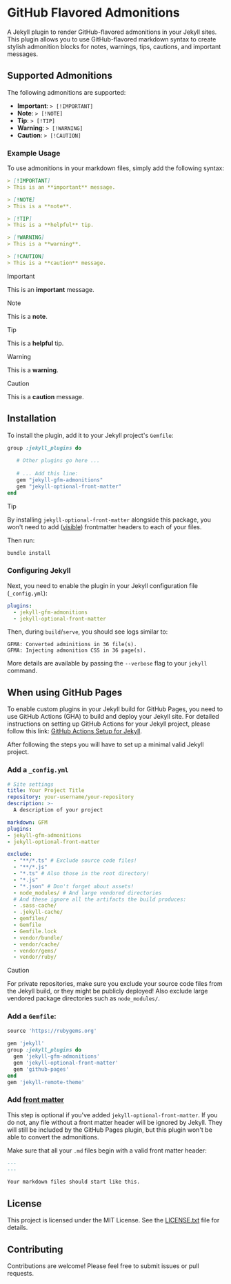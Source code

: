 # GitHub Flavored Admonitions

A Jekyll plugin to render GitHub-flavored admonitions in your Jekyll sites.
This plugin allows you to use GitHub-flavored markdown syntax to create stylish admonition
blocks for notes, warnings, tips, cautions, and important messages.

## Supported Admonitions

The following admonitions are supported:

- **Important**: `> [!IMPORTANT]`
- **Note**: `> [!NOTE]`
- **Tip**: `> [!TIP]`
- **Warning**: `> [!WARNING]`
- **Caution**: `> [!CAUTION]`

### Example Usage

To use admonitions in your markdown files, simply add the following syntax:

```markdown
> [!IMPORTANT]
> This is an **important** message.

> [!NOTE]
> This is a **note**.

> [!TIP]
> This is a **helpful** tip.

> [!WARNING]
> This is a **warning**.

> [!CAUTION]
> This is a **caution** message.
```

> [!IMPORTANT]
> This is an **important** message.

> [!NOTE]
> This is a **note**.

> [!TIP]
> This is a **helpful** tip.

> [!WARNING]
> This is a **warning**.

> [!CAUTION]
> This is a **caution** message.

## Installation

To install the plugin, add it to your Jekyll project's `Gemfile`:

```ruby
group :jekyll_plugins do
   
   # Other plugins go here ...
   
   # ... Add this line:
   gem "jekyll-gfm-admonitions"
   gem "jekyll-optional-front-matter"
end
```

> [!TIP]
> 
> By installing `jekyll-optional-front-matter` alongside this package, you won't need to
> add ([visible](https://github.com/github/markup/issues/994)) frontmatter headers to each
> of your files.

Then run:

```bash
bundle install
```

### Configuring Jekyll

Next, you need to enable the plugin in your Jekyll configuration file (`_config.yml`):

```yaml
plugins:
  - jekyll-gfm-admonitions
  - jekyll-optional-front-matter
```

Then, during `build`/`serve`, you should see logs similar to:

```
GFMA: Converted adminitions in 36 file(s).
GFMA: Injecting admonition CSS in 36 page(s).
```

More details are available by passing the `--verbose` flag to your `jekyll` command.

## When using GitHub Pages

To enable custom plugins in your Jekyll build for GitHub Pages, you need to use GitHub
Actions (GHA) to build and deploy your Jekyll site. For detailed instructions on setting
up GitHub Actions for your Jekyll project, please follow this link: 
[GitHub Actions Setup for Jekyll](https://jekyllrb.com/docs/continuous-integration/github-actions/).

After following the steps you will have to set up a minimal valid Jekyll project.

### Add a `_config.yml`

```yaml
# Site settings
title: Your Project Title
repository: your-username/your-repository
description: >-
  A description of your project

markdown: GFM 
plugins:
- jekyll-gfm-admonitions
- jekyll-optional-front-matter

exclude: 
  - "**/*.ts" # Exclude source code files!
  - "**/*.js"
  - "*.ts" # Also those in the root directory!
  - "*.js"
  - "*.json" # Don't forget about assets!
  - node_modules/ # And large vendored directories
  # And these ignore all the artifacts the build produces:
  - .sass-cache/
  - .jekyll-cache/
  - gemfiles/
  - Gemfile
  - Gemfile.lock
  - vendor/bundle/
  - vendor/cache/
  - vendor/gems/
  - vendor/ruby/
```

> [!CAUTION]
>
> For private repositories, make sure you exclude your source code files from the Jekyll
> build, or they might be publicly deployed! Also exclude large vendored package
> directories such as `node_modules/`.

### Add a `Gemfile`:

```ruby
source 'https://rubygems.org'
 
gem 'jekyll'
group :jekyll_plugins do
  gem 'jekyll-gfm-admonitions'
  gem 'jekyll-optional-front-matter'
  gem 'github-pages'
end
gem 'jekyll-remote-theme'
```

### Add [front matter](https://jekyllrb.com/docs/front-matter/)

This step is optional if you've added `jekyll-optional-front-matter`. If you do not, any
file without a front matter header will be ignored by Jekyll. They will still be included
by the GitHub Pages plugin, but this plugin won't be able to convert the admonitions.

Make sure that all your `.md` files begin with a valid front matter header:

```markdown
---
---

Your markdown files should start like this.
```

## License

This project is licensed under the MIT License. See the [LICENSE.txt](LICENSE.txt) file
for details.

## Contributing

Contributions are welcome! Please feel free to submit issues or pull requests.